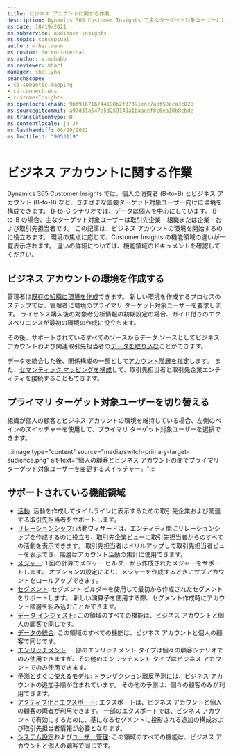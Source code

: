 ```yaml
---
title: ビジネス アカウントに関する作業
description: Dynamics 365 Customer Insights で主なターゲット対象ユーザーとしてのビジネス アカウントについて確認します。
ms.date: 10/19/2021
ms.subservice: audience-insights
ms.topic: conceptual
author: m-hartmann
ms.custom: intro-internal
ms.author: wimohabb
ms.reviewer: mhart
manager: shellyha
searchScope:
- ci-semantic-mapping
- ci-connections
- customerInsights
ms.openlocfilehash: 9bf91671b744198b2f37391edc7abf58eca3c820
ms.sourcegitcommit: a97d31a647a5d259140a1baaeef8c6ea10b8cbde
ms.translationtype: HT
ms.contentlocale: ja-JP
ms.lasthandoff: 06/29/2022
ms.locfileid: "9053119"
---
```

# <a name="work-with-business-accounts"></a>ビジネス アカウントに関する作業

Dynamics 365 Customer Insights では、個人の消費者 (B-to-B) とビジネス アカウント (B-to-B) など、さまざまな主要ターゲット対象ユーザー向けに環境を構成できます。 B-to-C シナリオでは、データは個人を中心にしています。 B-to-B の場合、主なターゲット対象ユーザーは取引先企業 - 組織または企業 - および取引先担当者です。 この記事は、ビジネス アカウントの環境を開始するのに役立ちます。 環境の焦点に応じて、Customer Insights の機能領域の違いが一覧表示されます。 違いの詳細については、機能領域のドキュメントを確認してください。 

## <a name="create-an-environment-for-business-accounts"></a>ビジネス アカウントの環境を作成する

管理者は[既存の組織に環境を作成](create-environment.md)できます。 新しい環境を作成するプロセスのステップでは、管理者に環境のプライマリ ターゲット対象ユーザーを要求します。 ライセンス購入後の対象者分析情報の初期設定の場合、ガイド付きのエクスペリエンスが最初の環境の作成に役立ちます。

その後、サポートされているすべてのソースからデータ ソースとしてビジネス アカウントおよび関連取引先担当者の[データを取り込む](data-sources.md)ことができます。

データを統合した後、関係構成の一部として[アカウント階層を指定](relationships.md#set-up-account-hierarchies)します。 また、[セマンティック マッピングを構成](semantic-mappings.md)して、取引先担当者と取引先企業エンティティを接続することもできます。 

## <a name="switch-between-primary-target-audience"></a>プライマリ ターゲット対象ユーザーを切り替える

組織が個人の顧客とビジネス アカウントの環境を維持している場合、左側のペインのスイッチャーを使用して、プライマリ ターゲット対象ユーザーを選択できます。

:::image type="content" source="media/switch-primary-target-audience.png" alt-text="個人の顧客とビジネス アカウントの間でプライマリ ターゲット対象ユーザーを変更するスイッチャー。":::

## <a name="supported-feature-areas"></a>サポートされている機能領域

- [活動](activities.md): 活動を作成してタイムラインに表示するための取引先企業および関連する取引先担当者をサポートします。
- [リレーションシップ](relationships.md): 活動ウィザードは、エンティティ間にリレーションシップを作成するのに役立ち、取引先企業ビューに取引先担当者からのすべての活動を表示できます。 取引先担当者はドリルアップして取引先担当者ビューを表示でき、階層はアカウント活動の集計に使用できます。
- [メジャー](measures.md): 1 回の計算でメジャー ビルダーから作成されたメジャーをサポートします。 オプションの設定により、メジャーを作成するときにサブアカウントをロールアップできます。
- [セグメント](segments.md): セグメント ビルダーを使用して最初から作成されたセグメントをサポートします。 新しい演算子を使用する際、セグメント作成時にアカウント階層を組み込むことができます。
- [データ インジェスト](data-sources.md): この領域のすべての機能は、ビジネス アカウントと個人の顧客で同じです。
- [データの統合](data-unification.md): この領域のすべての機能は、ビジネス アカウントと個人の顧客で同じです。
- [エンリッチメント](enrichment-hub.md): 一部のエンリッチメント タイプは個々の顧客シナリオでのみ使用できますが、その他のエンリッチメント タイプはビジネス アカウントでのみ使用できます。
- [予測とすぐに使えるモデル](predictions-overview.md): トランザクション離反予測には、ビジネス アカウントの追加手順が含まれています。 その他の予測は、個々の顧客のみが利用できます。
- [アクティブ化とエクスポート](export-destinations.md): エクスポートは、ビジネス アカウントと個人の顧客の両者が利用できます。 一部のエクスポートでは、ビジネス アカウントで有効にするために、基になるセグメントに投影される追加の構成および取引先担当者情報が必要となります。
- [システム設定](system.md)および[ユーザー管理](permissions.md): この領域のすべての機能は、ビジネス アカウントと個人の顧客で同じです。

